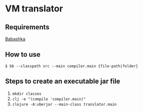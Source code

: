 # VM translator

## Requirements

[Babashka](https://github.com/borkdude/babashka)

## How to use

`$ bb --classpath src --main compiler.main {file-path|folder}`


## Steps to create an executable jar file

1. `mkdir classes`
2. `clj -e "(compile 'compiler.main)"`
3. `clojure -A:uberjar --main-class translator.main`

